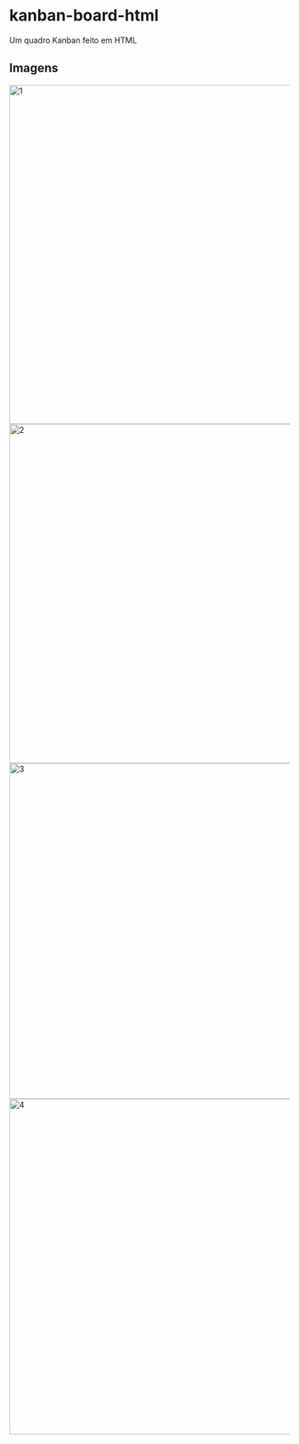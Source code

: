 # kanban-board-html
Um quadro Kanban feito em HTML
## Imagens
<img width="1160" height="609" alt="1" src="https://github.com/user-attachments/assets/7459454e-c518-459f-ab78-55177a1ee203" />
<img width="1144" height="609" alt="2" src="https://github.com/user-attachments/assets/be90b3df-c127-4c39-934e-041e5c5aef94" />
<img width="647" height="603" alt="3" src="https://github.com/user-attachments/assets/63474349-da78-48b7-a8e4-16c1d8776e3e" />
<img width="683" height="603" alt="4" src="https://github.com/user-attachments/assets/264f5b7f-ae0a-497f-a68b-83f410e83624" />
